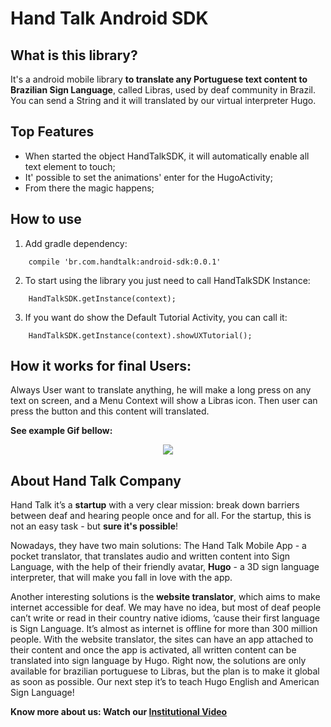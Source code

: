 # Hand Talk Android SDK

## What is this library?

It's a android mobile library **to translate any Portuguese text content to Brazilian Sign Language**, called Libras, used by deaf community in Brazil.
You can send a String and it will translated by our virtual interpreter Hugo.

## Top Features

* When started the object HandTalkSDK, it will automatically enable all text element to touch;
* It' possible to set the animations' enter for the HugoActivity;
* From there the magic happens;

## How to use

1) Add gradle dependency:
```
    compile 'br.com.handtalk:android-sdk:0.0.1'
```

2) To start using the library you just need to call HandTalkSDK Instance:
```
    HandTalkSDK.getInstance(context);
```

3) If you want do show the Default Tutorial Activity, you can call it:
```
    HandTalkSDK.getInstance(context).showUXTutorial();
```


## How it works for final Users:

Always User want to translate anything, he will make a long press on any text on screen, and a Menu Context will show a Libras icon. Then user can press the button and this content will translated.

**See example Gif bellow:**

<center><img src="http://line25.com/wp-content/uploads/2014/animated/4.gif"></center>


## About Hand Talk Company


Hand Talk it’s a **startup** with a very clear mission: break down barriers between deaf and hearing people once and for all.
For the startup, this is not an easy task - but **sure it's possible**!

Nowadays, they have two main solutions: The Hand Talk Mobile App - a pocket translator, that translates audio and written content into Sign Language, with the help of their friendly avatar, **Hugo** - a 3D sign language interpreter, that will make you fall in love with the app.

Another interesting solutions is the **website translator**, which aims to make internet accessible for deaf. We may have no idea, but most of deaf people can’t write or read in their country native idioms, ‘cause their first language is Sign Language. It’s almost as internet is offline for more than 300 million people. With the website translator, the sites can have an app attached to their content and once the app is activated, all written content can be translated into sign language by Hugo.
Right now, the solutions are only available for brazilian portuguese to Libras, but the plan is to make it global as soon as possible.
Our next step it’s to teach Hugo English and American Sign Language!

**Know more about us: Watch our <a href='https://www.youtube.com/watch?v=GtCh8cw5P4Y' target='_blank'>Institutional Video</a>**


<!-- ## More examples and documentation -->
